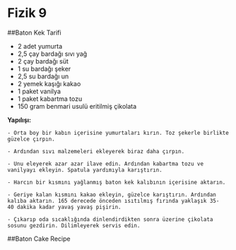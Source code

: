 # Fizik 9
##Baton Kek Tarifi
- 2 adet yumurta
- 2,5 çay bardağı sıvı yağ
- 2 çay bardağı süt
- 1 su bardağı şeker
- 2,5 su bardağı un
- 2 yemek kaşığı kakao
- 1 paket vanilya
- 1 paket kabartma tozu
- 150 gram benmari usulü eritilmiş çikolata
 
 **Yapılışı:**
    
    - Orta boy bir kabın içerisine yumurtaları kırın. Toz şekerle birlikte güzelce çırpın.

    - Ardından sıvı malzemeleri ekleyerek biraz daha çırpın.

    - Unu eleyerek azar azar ilave edin. Ardından kabartma tozu ve vanilyayı ekleyin. Spatula yardımıyla karıştırın.

    - Harcın bir kısmını yağlanmış baton kek kalıbının içerisine aktarın.

    - Geriye kalan kısmını kakao ekleyin, güzelce karıştırın. Ardından kalıba aktarın. 165 derecede önceden ısıtılmış fırında yaklaşık 35-     40 dakika kadar yavaş yavaş pişirin.

    - Çıkarıp oda sıcaklığında dinlendirdikten sonra üzerine çikolata sosunu gezdirin. Dilimleyerek servis edin.
##Baton Cake Recipe
